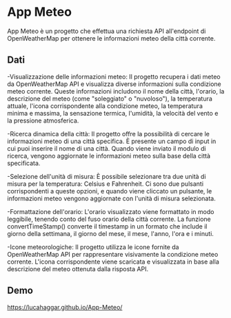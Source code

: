 # App Meteo

App Meteo è un progetto che effettua una richiesta API all'endpoint di OpenWeatherMap per ottenere le informazioni meteo della città corrente.

## Dati

-Visualizzazione delle informazioni meteo: Il progetto recupera i dati meteo da OpenWeatherMap API e visualizza diverse informazioni sulla condizione meteo corrente. Queste informazioni includono il nome della città, l'orario, la descrizione del meteo (come "soleggiato" o "nuvoloso"), la temperatura attuale, l'icona corrispondente alla condizione meteo, la temperatura minima e massima, la sensazione termica, l'umidità, la velocità del vento e la pressione atmosferica.

-Ricerca dinamica della città: Il progetto offre la possibilità di cercare le informazioni meteo di una città specifica. È presente un campo di input in cui puoi inserire il nome di una città. Quando viene inviato il modulo di ricerca, vengono aggiornate le informazioni meteo sulla base della città specificata.

-Selezione dell'unità di misura: È possibile selezionare tra due unità di misura per la temperatura: Celsius e Fahrenheit. Ci sono due pulsanti corrispondenti a queste opzioni, e quando viene cliccato un pulsante, le informazioni meteo vengono aggiornate con l'unità di misura selezionata.

-Formattazione dell'orario: L'orario visualizzato viene formattato in modo leggibile, tenendo conto del fuso orario della città corrente. La funzione convertTimeStamp() converte il timestamp in un formato che include il giorno della settimana, il giorno del mese, il mese, l'anno, l'ora e i minuti.

-Icone meteorologiche: Il progetto utilizza le icone fornite da OpenWeatherMap API per rappresentare visivamente la condizione meteo corrente. L'icona corrispondente viene scaricata e visualizzata in base alla descrizione del meteo ottenuta dalla risposta API.

## Demo
https://lucahaggar.github.io/App-Meteo/


